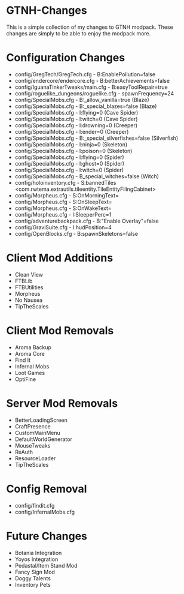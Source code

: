 # GTNH-Changes
This is a simple collection of my changes to GTNH modpack. These changes are simply to be able to enjoy the modpack more.

# Configuration Changes

* config/GregTech/GregTech.cfg - B:EnablePollution=false
* config/endercore/endercore.cfg - B:betterAchievements=false
* config/IguanaTinkerTweaks/main.cfg - B:easyToolRepair=true
* config/roguelike_dungeons/roguelike.cfg - spawnFrequency=24
* config/SpecialMobs.cfg - B:_allow_vanilla=true (Blaze)
* config/SpecialMobs.cfg - B:_special_blazes=false (Blaze)
* config/SpecialMobs.cfg - I:flying=0 (Cave Spider)
* config/SpecialMobs.cfg - I:witch=0 (Cave Spider)
* config/SpecialMobs.cfg - I:drowning=0 (Creeper)
* config/SpecialMobs.cfg - I:ender=0 (Creeper)
* config/SpecialMobs.cfg - B:_special_silverfishes=false (Silverfish)
* config/SpecialMobs.cfg - I:ninja=0 (Skeleton)
* config/SpecialMobs.cfg - I:poison=0 (Skeleton)
* config/SpecialMobs.cfg - I:flying=0 (Spider)
* config/SpecialMobs.cfg - I:ghost=0 (Spider)
* config/SpecialMobs.cfg - I:witch=0 (Spider)
* config/SpecialMobs.cfg - B_special_witches=false (Witch)
* config/holoinventory.cfg - S:bannedTiles <com.rwtema.extrautils.tileentity.TileEntityFilingCabinet>
* config/Morpheus.cfg - S:OnMorningText=
* config/Morpheus.cfg - S:OnSleepText=
* config/Morpheus.cfg - S:OnWakeText=
* config/Morpheus.cfg - I:SleeperPerc=1
* config/adventurebackpack.cfg - B:"Enable Overlay"=false
* config/GraviSuite.cfg - I:hudPosition=4
* config/OpenBlocks.cfg - B:spawnSkeletons=false

# Client Mod Additions

* Clean View
* FTBLib
* FTBUtilities
* Morpheus
* No Nausea
* TipTheScales

# Client Mod Removals

* Aroma Backup
* Aroma Core
* Find It
* Infernal Mobs
* Loot Games
* OptiFine

# Server Mod Removals

* BetterLoadingScreen
* CraftPresence
* CustomMainMenu
* DefaultWorldGenerator
* MouseTweaks
* ReAuth
* ResourceLoader
* TipTheScales

# Config Removal

* config/findit.cfg
* config/InfernalMobs.cfg

# Future Changes

* Botania Integration
* Yoyos Integration
* Pedastal/Item Stand Mod
* Fancy Sign Mod
* Doggy Talents
* Inventory Pets
